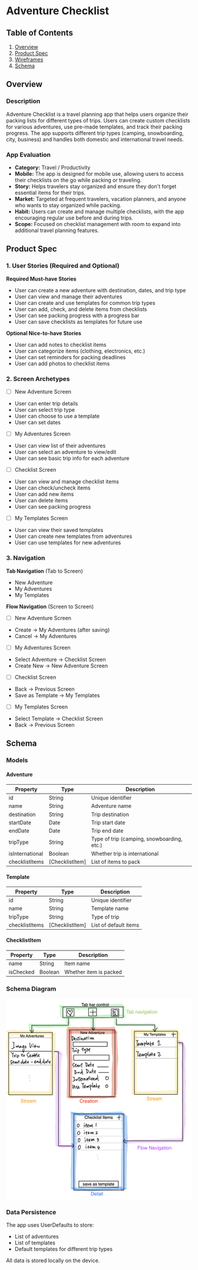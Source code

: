 # Adventure Checklist

## Table of Contents

1. [Overview](#Overview)
2. [Product Spec](#Product-Spec)
3. [Wireframes](#Wireframes)
4. [Schema](#Schema)

## Overview

### Description

Adventure Checklist is a travel planning app that helps users organize their packing lists for different types of trips. Users can create custom checklists for various adventures, use pre-made templates, and track their packing progress. The app supports different trip types (camping, snowboarding, city, business) and handles both domestic and international travel needs.

### App Evaluation

- **Category:** Travel / Productivity
- **Mobile:** The app is designed for mobile use, allowing users to access their checklists on the go while packing or traveling.
- **Story:** Helps travelers stay organized and ensure they don't forget essential items for their trips.
- **Market:** Targeted at frequent travelers, vacation planners, and anyone who wants to stay organized while packing.
- **Habit:** Users can create and manage multiple checklists, with the app encouraging regular use before and during trips.
- **Scope:** Focused on checklist management with room to expand into additional travel planning features.

## Product Spec

### 1. User Stories (Required and Optional)

**Required Must-have Stories**

* User can create a new adventure with destination, dates, and trip type
* User can view and manage their adventures
* User can create and use templates for common trip types
* User can add, check, and delete items from checklists
* User can see packing progress with a progress bar
* User can save checklists as templates for future use

**Optional Nice-to-have Stories**

* User can add notes to checklist items
* User can categorize items (clothing, electronics, etc.)
* User can set reminders for packing deadlines
* User can add photos to checklist items

### 2. Screen Archetypes

- [ ] New Adventure Screen
* User can enter trip details
* User can select trip type
* User can choose to use a template
* User can set dates

- [ ] My Adventures Screen
* User can view list of their adventures
* User can select an adventure to view/edit
* User can see basic trip info for each adventure

- [ ] Checklist Screen
* User can view and manage checklist items
* User can check/uncheck items
* User can add new items
* User can delete items
* User can see packing progress

- [ ] My Templates Screen
* User can view their saved templates
* User can create new templates from adventures
* User can use templates for new adventures

### 3. Navigation

**Tab Navigation** (Tab to Screen)

* New Adventure
* My Adventures
* My Templates

**Flow Navigation** (Screen to Screen)

- [ ] New Adventure Screen
* Create -> My Adventures (after saving)
* Cancel -> My Adventures

- [ ] My Adventures Screen
* Select Adventure -> Checklist Screen
* Create New -> New Adventure Screen

- [ ] Checklist Screen
* Back -> Previous Screen
* Save as Template -> My Templates

- [ ] My Templates Screen
* Select Template -> Checklist Screen
* Back -> Previous Screen

## Schema 

### Models

#### Adventure
| Property | Type | Description |
| -------- | -------- | -------- |
| id | String | Unique identifier |
| name | String | Adventure name |
| destination | String | Trip destination |
| startDate | Date | Trip start date |
| endDate | Date | Trip end date |
| tripType | String | Type of trip (camping, snowboarding, etc.) |
| isInternational | Boolean | Whether trip is international |
| checklistItems | [ChecklistItem] | List of items to pack |

#### Template
| Property | Type | Description |
| -------- | -------- | -------- |
| id | String | Unique identifier |
| name | String | Template name |
| tripType | String | Type of trip |
| checklistItems | [ChecklistItem] | List of default items |

#### ChecklistItem
| Property | Type | Description |
| -------- | -------- | -------- |
| name | String | Item name |
| isChecked | Boolean | Whether item is packed |

### Schema Diagram

![Schema Diagram](schema.png)

### Data Persistence

The app uses UserDefaults to store:
- List of adventures
- List of templates
- Default templates for different trip types

All data is stored locally on the device. 